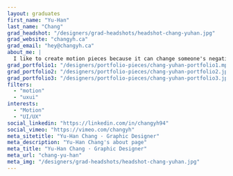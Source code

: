 ```yaml
---
layout: graduates
first_name: "Yu-Han"
last_name: "Chang"
grad_headshot: "/designers/grad-headshots/headshot-chang-yuhan.jpg"
grad_website: "changyh.ca"
grad_email: "hey@changyh.ca"
about_me: |
  I like to create motion pieces because it can change someone's negative mood to positive whether it is about storytelling, entertainment, advertising, etc.
grad_portfolio1: "/designers/portfolio-pieces/chang-yuhan-portfolio1.mp4"
grad_portfolio2: "/designers/portfolio-pieces/chang-yuhan-portfolio2.jpg"
grad_portfolio3: "/designers/portfolio-pieces/chang-yuhan-portfolio3.jpg"
filters:
  - "motion"
  - "uxui"
interests:
  - "Motion"
  - "UI/UX"
social_linkedin: "https://linkedin.com/in/changyh94"
social_vimeo: "https://vimeo.com/changyh"
meta_sitetitle: "Yu-Han Chang · Graphic Designer"
meta_description: "Yu-Han Chang's about page"
meta_title: "Yu-Han Chang · Graphic Designer"
meta_url: "chang-yu-han"
meta_img: "/designers/grad-headshots/headshot-chang-yuhan.jpg"
---
```

